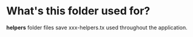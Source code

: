 # What's this folder used for?

**helpers** folder files save xxx-helpers.tx used throughout the application.